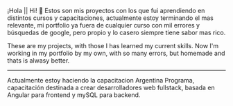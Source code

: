  ¡Hola || Hi! 👋
Estos son mis proyectos con los que fui aprendiendo en distintos cursos y capacitaciones, actualmente estoy terminando el mas relevante, mi portfolio ya fuera de cualquier curso
con mil errores y búsquedas de google, pero propio y lo casero siempre tiene sabor mas rico.

These are my projects, with those I has learned my current skills. Now I'm working in my portfolio by my own, with so many errors, but homemade and thats is alwasy better.

-----------------------------------------------------------------------------------------------------------
Actualmente estoy haciendo la capacitacion Argentina Programa, capacitación destinada a crear desarrolladores web fullstack, basada en Angular para frontend y mySQL para backend.

<!--
**yoeik/yoeik** is a ✨ _special_ ✨ repository because its `README.md` (this file) appears on your GitHub profile.

Here are some ideas to get you started:

- 🔭 I’m currently working on ...
- 🌱 I’m currently learning ...
- 👯 I’m looking to collaborate on ...
- 🤔 I’m looking for help with ...
- 💬 Ask me about ...
- 📫 How to reach me: ...
- 😄 Pronouns: ...
- ⚡ Fun fact: ...
-->
